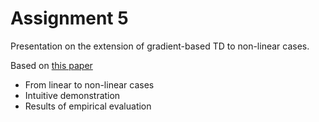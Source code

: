 # Assignment 5

Presentation on the extension of gradient-based TD to non-linear cases.

Based on [this paper](https://webdocs.cs.ualberta.ca/~sutton/papers/SMPBSSW-09.pdf)

- From linear to non-linear cases
- Intuitive demonstration
- Results of empirical evaluation
